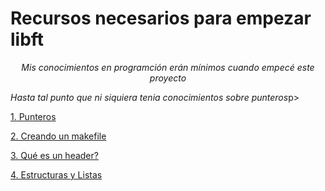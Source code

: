 

# Recursos necesarios para empezar libft

<p align="center" width="100%"><i>Mis conocimientos en programción erán mínimos cuando empecé este proyecto</p>
<p align="center" width="100%"></p>Hasta tal punto que ni siquiera tenia conocimientos sobre punteros</i>p>

[1. Punteros](ptr.md)

[2. Creando un makefile](makefile.md)

[3. Qué es un header?](header.md)

[4. Estructuras y Listas](list.md)

